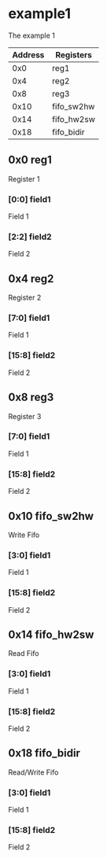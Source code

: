 # example1
The example 1

| Address | Registers |
|---------|-----------|
|0x0|reg1|
|0x4|reg2|
|0x8|reg3|
|0x10|fifo_sw2hw|
|0x14|fifo_hw2sw|
|0x18|fifo_bidir|

## 0x0 reg1
Register 1

### [0:0] field1
Field 1

### [2:2] field2
Field 2

## 0x4 reg2
Register 2

### [7:0] field1
Field 1

### [15:8] field2
Field 2

## 0x8 reg3
Register 3

### [7:0] field1
Field 1

### [15:8] field2
Field 2

## 0x10 fifo_sw2hw
Write Fifo

### [3:0] field1
Field 1

### [15:8] field2
Field 2

## 0x14 fifo_hw2sw
Read Fifo

### [3:0] field1
Field 1

### [15:8] field2
Field 2

## 0x18 fifo_bidir
Read/Write Fifo

### [3:0] field1
Field 1

### [15:8] field2
Field 2

